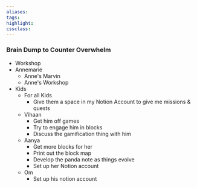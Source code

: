 ```yaml
---
aliases:  
tags:
highlight:  
cssclass:
---
```


### Brain Dump to Counter Overwhelm
- Workshop
- Annemarie
	- Anne's Marvin
	- Anne's Workshop
- Kids
	- For all Kids
		- Give them a space in my Notion Account to give me missions & quests
	- Vihaan
		- Get him off games
		- Try to engage him in blocks
		- Discuss the gamification thing with him
	- Aanya
		- Get more blocks for her
		- Print out the block map
		- Develop the panda note as things evolve
		- Set up her Notion account
	- Om
		- Set up his notion account